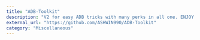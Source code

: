 ```yaml
---
title: "ADB-Toolkit"
description: "V2 for easy ADB tricks with many perks in all one. ENJOY!."
external_url: "https://github.com/ASHWIN990/ADB-Toolkit"
category: "Miscellaneous"
---
```

